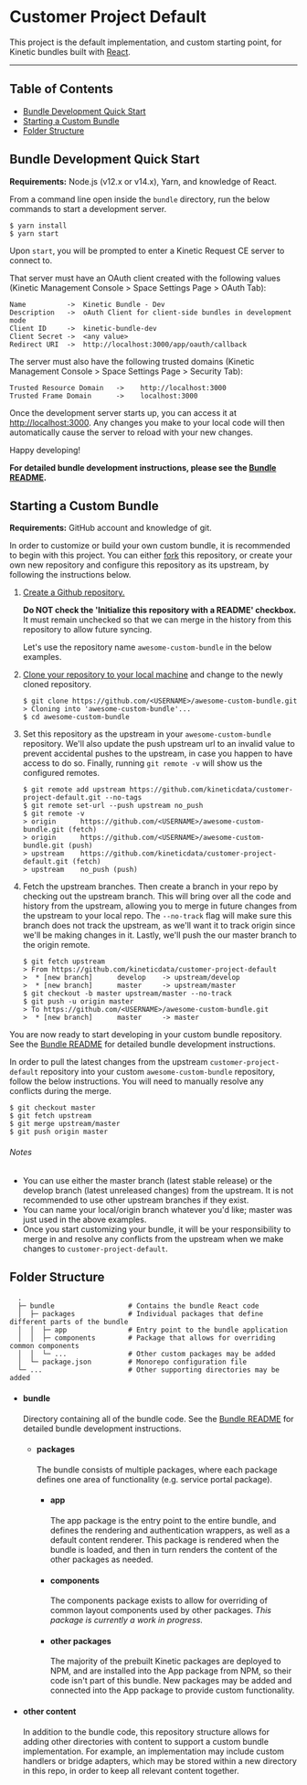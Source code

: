# Customer Project Default

This project is the default implementation, and custom starting point, for Kinetic bundles built with [React](https://reactjs.org/).

---

## Table of Contents

- [Bundle Development Quick Start](#bundle-development-quick-start)
- [Starting a Custom Bundle](#starting-a-custom-bundle)
- [Folder Structure](#folder-structure)

## Bundle Development Quick Start

**Requirements:** Node.js (v12.x or v14.x), Yarn, and knowledge of React.

From a command line open inside the `bundle` directory, run the below commands to start a development server.

```shell
$ yarn install
$ yarn start
```

Upon `start`, you will be prompted to enter a Kinetic Request CE server to connect to.

That server must have an OAuth client created with the following values (Kinetic Management Console > Space Settings Page > OAuth Tab):

```
Name          ->  Kinetic Bundle - Dev
Description   ->  oAuth Client for client-side bundles in development mode
Client ID     ->  kinetic-bundle-dev
Client Secret ->  <any value>
Redirect URI  ->  http://localhost:3000/app/oauth/callback
```

The server must also have the following trusted domains (Kinetic Management Console > Space Settings Page > Security Tab):

```
Trusted Resource Domain   ->    http://localhost:3000
Trusted Frame Domain      ->    localhost:3000
```

Once the development server starts up, you can access it at [http://localhost:3000](http://localhost:3000). Any changes you make to your local code will then automatically cause the server to reload with your new changes.

Happy developing!

**For detailed bundle development instructions, please see the [Bundle README](bundle/README.md).**

## Starting a Custom Bundle

**Requirements:** GitHub account and knowledge of git.

In order to customize or build your own custom bundle, it is recommended to begin with this project. You can either [fork](https://docs.github.com/en/github/getting-started-with-github/fork-a-repo) this repository, or create your own new repository and configure this repository as its upstream, by following the instructions below.

1. [Create a Github repository.](https://docs.github.com/en/github/getting-started-with-github/create-a-repo)

   **Do NOT check the 'Initialize this repository with a README' checkbox.** It must remain unchecked so that we can merge in the history from this repository to allow future syncing.

   Let's use the repository name `awesome-custom-bundle` in the below examples.

2. [Clone your repository to your local machine](https://docs.github.com/en/github/using-git/getting-changes-from-a-remote-repository#cloning-a-repository) and change to the newly cloned repository.

   ```shell
   $ git clone https://github.com/<USERNAME>/awesome-custom-bundle.git
   > Cloning into 'awesome-custom-bundle'...
   $ cd awesome-custom-bundle
   ```

3. Set this repository as the upstream in your `awesome-custom-bundle` repository. We'll also update the push upstream url to an invalid value to prevent accidental pushes to the upstream, in case you happen to have access to do so. Finally, running `git remote -v` will show us the configured remotes.

   ```shell
   $ git remote add upstream https://github.com/kineticdata/customer-project-default.git --no-tags
   $ git remote set-url --push upstream no_push
   $ git remote -v
   > origin      https://github.com/<USERNAME>/awesome-custom-bundle.git (fetch)
   > origin      https://github.com/<USERNAME>/awesome-custom-bundle.git (push)
   > upstream    https://github.com/kineticdata/customer-project-default.git (fetch)
   > upstream    no_push (push)
   ```

4. Fetch the upstream branches. Then create a branch in your repo by checking out the upstream branch. This will bring over all the code and history from the upstream, allowing you to merge in future changes from the upstream to your local repo. The `--no-track` flag will make sure this branch does not track the upstream, as we'll want it to track origin since we'll be making changes in it. Lastly, we'll push the our master branch to the origin remote.

   ```shell
   $ git fetch upstream
   > From https://github.com/kineticdata/customer-project-default
   >  * [new branch]      develop    -> upstream/develop
   >  * [new branch]      master     -> upstream/master
   $ git checkout -b master upstream/master --no-track
   $ git push -u origin master
   > To https://github.com/<USERNAME>/awesome-custom-bundle.git
   >  * [new branch]      master     -> master
   ```

You are now ready to start developing in your custom bundle repository. See the [Bundle README](bundle/README.md) for detailed bundle development instructions.

In order to pull the latest changes from the upstream `customer-project-default` repository into your custom `awesome-custom-bundle` repository, follow the below instructions. You will need to manually resolve any conflicts during the merge.

```shell
$ git checkout master
$ git fetch upstream
$ git merge upstream/master
$ git push origin master
```

###### Notes

- You can use either the master branch (latest stable release) or the develop branch (latest unreleased changes) from the upstream. It is not recommended to use other upstream branches if they exist.
- You can name your local/origin branch whatever you'd like; master was just used in the above examples.
- Once you start customizing your bundle, it will be your responsibility to merge in and resolve any conflicts from the upstream when we make changes to `customer-project-default`.

## Folder Structure

```shell
  .
  ├─ bundle                  # Contains the bundle React code
  │  ├─ packages             # Individual packages that define different parts of the bundle
  │  │  ├─ app               # Entry point to the bundle application
  │  │  ├─ components        # Package that allows for overriding common components
  │  │  └─ ...               # Other custom packages may be added
  │  └─ package.json         # Monorepo configuration file
  └─ ...                     # Other supporting directories may be added
```

- #### bundle

  Directory containing all of the bundle code. See the [Bundle README](bundle/README.md) for detailed bundle development instructions.

  - #### packages

    The bundle consists of multiple packages, where each package defines one area of functionality (e.g. service portal package).

    - #### app

      The app package is the entry point to the entire bundle, and defines the rendering and authentication wrappers, as well as a default content renderer. This package is rendered when the bundle is loaded, and then in turn renders the content of the other packages as needed.

    - #### components

      The components package exists to allow for overriding of common layout components used by other packages. _This package is currently a work in progress._

    - #### other packages

      The majority of the prebuilt Kinetic packages are deployed to NPM, and are installed into the App package from NPM, so their code isn't part of this bundle.
      New packages may be added and connected into the App package to provide custom functionality.

- #### other content

  In addition to the bundle code, this repository structure allows for adding other directories with content to support a custom bundle implementation. For example, an implementation may include custom handlers or bridge adapters, which may be stored within a new directory in this repo, in order to keep all relevant content together.
